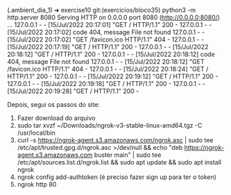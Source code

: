 (.ambient_dia_1) ➜  exercise10 git:(exercicios/bloco35) python3 -m http.server 8080
Serving HTTP on 0.0.0.0 port 8080 (http://0.0.0.0:8080/) ...
127.0.0.1 - - [15/Jul/2022 20:17:01] "GET / HTTP/1.1" 200 -
127.0.0.1 - - [15/Jul/2022 20:17:02] code 404, message File not found
127.0.0.1 - - [15/Jul/2022 20:17:02] "GET /favicon.ico HTTP/1.1" 404 -
127.0.0.1 - - [15/Jul/2022 20:17:19] "GET / HTTP/1.1" 200 -
127.0.0.1 - - [15/Jul/2022 20:18:12] "GET / HTTP/1.1" 200 -
127.0.0.1 - - [15/Jul/2022 20:18:12] code 404, message File not found
127.0.0.1 - - [15/Jul/2022 20:18:12] "GET /favicon.ico HTTP/1.1" 404 -
127.0.0.1 - - [15/Jul/2022 20:18:24] "GET / HTTP/1.1" 200 -
127.0.0.1 - - [15/Jul/2022 20:19:12] "GET / HTTP/1.1" 200 -
127.0.0.1 - - [15/Jul/2022 20:19:18] "GET / HTTP/1.1" 200 -
127.0.0.1 - - [15/Jul/2022 20:19:28] "GET / HTTP/1.1" 200 -


Depois, segui os passos do site:

1) Fazer download do arquivo
2) sudo tar xvzf ~/Downloads/ngrok-v3-stable-linux-amd64.tgz -C /usr/local/bin
3) curl -s https://ngrok-agent.s3.amazonaws.com/ngrok.asc | sudo tee /etc/apt/trusted.gpg.d/ngrok.asc >/dev/null && echo "deb https://ngrok-agent.s3.amazonaws.com buster main" | sudo tee /etc/apt/sources.list.d/ngrok.list && sudo apt update && sudo apt install ngrok
4) ngrok config add-authtoken <token> (é preciso fazer sign up para ter o token)
5) ngrok http 80